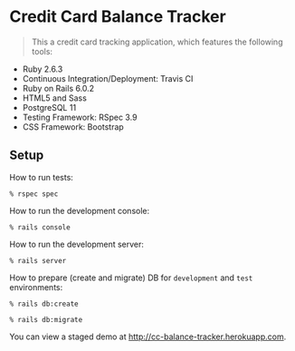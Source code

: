 # Credit Card Balance Tracker

> This a credit card tracking application, which features the following tools:

* Ruby 2.6.3
* Continuous Integration/Deployment: Travis CI
* Ruby on Rails 6.0.2
* HTML5 and Sass
* PostgreSQL 11
* Testing Framework: RSpec 3.9
* CSS Framework: Bootstrap

## Setup

How to run tests:

```
% rspec spec
```

How to run the development console:

```
% rails console
```

How to run the development server:

```
% rails server
```

How to prepare (create and migrate) DB for `development` and `test` environments:

```
% rails db:create

% rails db:migrate
```

You can view a staged demo at http://cc-balance-tracker.herokuapp.com.